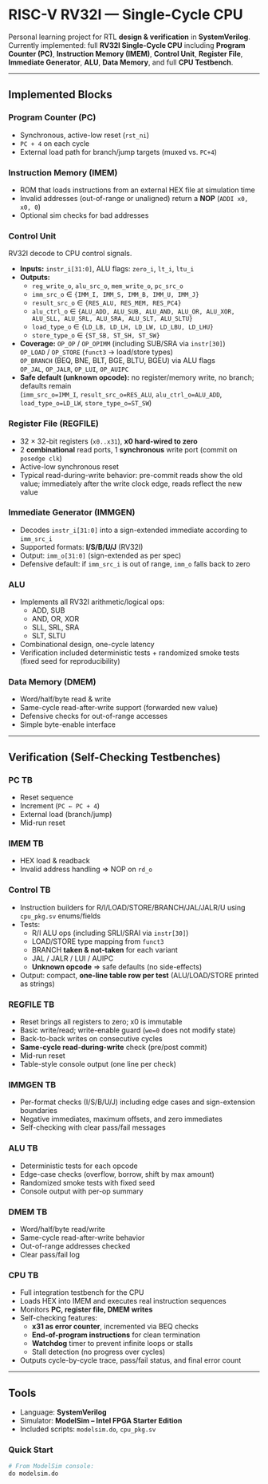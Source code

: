 # RISC-V RV32I — Single-Cycle CPU

Personal learning project for RTL **design & verification** in **SystemVerilog**.  
Currently implemented: full **RV32I Single-Cycle CPU** including **Program Counter (PC)**, **Instruction Memory (IMEM)**, **Control Unit**, **Register File**, **Immediate Generator**, **ALU**, **Data Memory**, and full **CPU Testbench**.

---

## Implemented Blocks

### Program Counter (PC)
- Synchronous, active-low reset (`rst_ni`)
- `PC + 4` on each cycle
- External load path for branch/jump targets (muxed vs. `PC+4`)

### Instruction Memory (IMEM)
- ROM that loads instructions from an external HEX file at simulation time
- Invalid addresses (out-of-range or unaligned) return a **NOP** (`ADDI x0, x0, 0`)
- Optional sim checks for bad addresses

### Control Unit
RV32I decode to CPU control signals.
- **Inputs:** `instr_i[31:0]`, ALU flags: `zero_i`, `lt_i`, `ltu_i`
- **Outputs:**
  - `reg_write_o`, `alu_src_o`, `mem_write_o`, `pc_src_o`
  - `imm_src_o` ∈ `{IMM_I, IMM_S, IMM_B, IMM_U, IMM_J}`
  - `result_src_o` ∈ `{RES_ALU, RES_MEM, RES_PC4}`
  - `alu_ctrl_o` ∈ `{ALU_ADD, ALU_SUB, ALU_AND, ALU_OR, ALU_XOR, ALU_SLL, ALU_SRL, ALU_SRA, ALU_SLT, ALU_SLTU}`
  - `load_type_o` ∈ `{LD_LB, LD_LH, LD_LW, LD_LBU, LD_LHU}`
  - `store_type_o` ∈ `{ST_SB, ST_SH, ST_SW}`
- **Coverage:**
  `OP_OP` / `OP_OPIMM` (including SUB/SRA via `instr[30]`)  
  `OP_LOAD` / `OP_STORE` (`funct3` → load/store types)  
  `OP_BRANCH` (BEQ, BNE, BLT, BGE, BLTU, BGEU) via ALU flags  
  `OP_JAL`, `OP_JALR`, `OP_LUI`, `OP_AUIPC`
- **Safe default (unknown opcode):** no register/memory write, no branch; defaults remain  
  (`imm_src_o=IMM_I`, `result_src_o=RES_ALU`, `alu_ctrl_o=ALU_ADD`, `load_type_o=LD_LW`, `store_type_o=ST_SW`)

### Register File (REGFILE)
- 32 × 32-bit registers (`x0..x31`), **x0 hard-wired to zero**
- 2 **combinational** read ports, 1 **synchronous** write port (commit on `posedge clk`)
- Active-low synchronous reset
- Typical read-during-write behavior: pre-commit reads show the old value; immediately after the write clock edge, reads reflect the new value

### Immediate Generator (IMMGEN)
- Decodes `instr_i[31:0]` into a sign-extended immediate according to `imm_src_i`
- Supported formats: **I/S/B/U/J** (RV32I)
- Output: `imm_o[31:0]` (sign-extended as per spec)
- Defensive default: if `imm_src_i` is out of range, `imm_o` falls back to zero

### ALU
- Implements all RV32I arithmetic/logical ops:
  - ADD, SUB
  - AND, OR, XOR
  - SLL, SRL, SRA
  - SLT, SLTU
- Combinational design, one-cycle latency
- Verification included deterministic tests + randomized smoke tests (fixed seed for reproducibility)

### Data Memory (DMEM)
- Word/half/byte read & write
- Same-cycle read-after-write support (forwarded new value)
- Defensive checks for out-of-range accesses
- Simple byte-enable interface

---

## Verification (Self-Checking Testbenches)

### PC TB
- Reset sequence
- Increment (`PC ← PC + 4`)
- External load (branch/jump)
- Mid-run reset

### IMEM TB
- HEX load & readback
- Invalid address handling ⇒ NOP on `rd_o`

### Control TB
- Instruction builders for R/I/LOAD/STORE/BRANCH/JAL/JALR/U using `cpu_pkg.sv` enums/fields
- Tests:
  - R/I ALU ops (including SRLI/SRAI via `instr[30]`)
  - LOAD/STORE type mapping from `funct3`
  - BRANCH **taken & not-taken** for each variant
  - JAL / JALR / LUI / AUIPC
  - **Unknown opcode** ⇒ safe defaults (no side-effects)
- Output: compact, **one-line table row per test** (ALU/LOAD/STORE printed as strings)

### REGFILE TB 
- Reset brings all registers to zero; x0 is immutable
- Basic write/read; write-enable guard (`we=0` does not modify state)
- Back-to-back writes on consecutive cycles
- **Same-cycle read-during-write** check (pre/post commit)
- Mid-run reset
- Table-style console output (one line per check)

### IMMGEN TB 
- Per-format checks (I/S/B/U/J) including edge cases and sign-extension boundaries
- Negative immediates, maximum offsets, and zero immediates
- Self-checking with clear pass/fail messages

### ALU TB 
- Deterministic tests for each opcode
- Edge-case checks (overflow, borrow, shift by max amount)
- Randomized smoke tests with fixed seed
- Console output with per-op summary

### DMEM TB 
- Word/half/byte read/write
- Same-cycle read-after-write behavior
- Out-of-range addresses checked
- Clear pass/fail log

### CPU TB 
- Full integration testbench for the CPU
- Loads HEX into IMEM and executes real instruction sequences
- Monitors **PC, register file, DMEM writes**
- Self-checking features:
  - **x31 as error counter**, incremented via BEQ checks
  - **End-of-program instructions** for clean termination
  - **Watchdog** timer to prevent infinite loops or stalls
  - Stall detection (no progress over cycles)
- Outputs cycle-by-cycle trace, pass/fail status, and final error count

---

## Tools
- Language: **SystemVerilog**
- Simulator: **ModelSim – Intel FPGA Starter Edition**
- Included scripts: `modelsim.do`, `cpu_pkg.sv`

### Quick Start
```tcl
# From ModelSim console:
do modelsim.do

